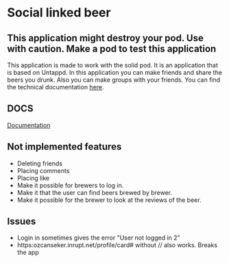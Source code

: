 # Social linked beer

## This application might destroy your pod. Use with caution. Make a pod to test this application


This application is made to work with the solid pod. It is an application that is based on Untappd. 
In this application you can make friends and share the beers you drunk. Also you can make groups with your friends. You can find the technical documentation [here](./docs/Technical%20documentation.md).

## DOCS
[Documentation](docs) 

## Not implemented features
- Deleting friends
- Placing comments
- Placing like
- Make it possible for brewers to log in.
- Make it that the user can find beers brewed by brewer.
- Make it possible for the brewer to look at the reviews of the beer.

## Issues
 - Login in sometimes gives the error "User not logged in 2"
 - https:ozcanseker.inrupt.net/profile/card# without // also works. Breaks the app
